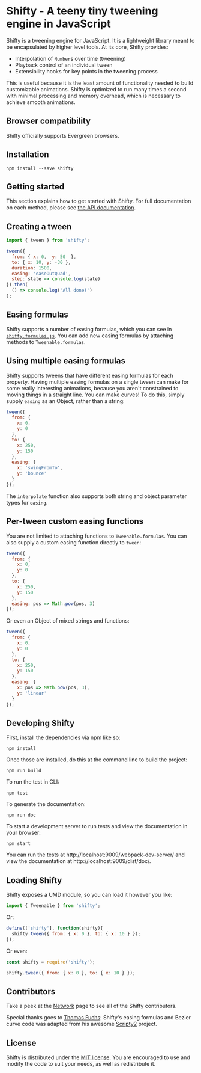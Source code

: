 # Shifty - A teeny tiny tweening engine in JavaScript

Shifty is a tweening engine for JavaScript.  It is a lightweight library meant
to be encapsulated by higher level tools.  At its core, Shifty provides:

  * Interpolation of `Number`s over time (tweening)
  * Playback control of an individual tween
  * Extensibility hooks for key points in the tweening process

This is useful because it is the least amount of functionality needed to build
customizable animations. Shifty is optimized to run many times a second with
minimal processing and memory overhead, which is necessary to achieve smooth
animations.

## Browser compatibility

Shifty officially supports Evergreen browsers.

## Installation

```
npm install --save shifty
```

## Getting started

This section explains how to get started with Shifty.  For full documentation
on each method, please see [the API
documentation](http://jeremyckahn.github.io/shifty/dist/).

## Creating a tween

```javascript
import { tween } from 'shifty';

tween({
  from: { x: 0,  y: 50  },
  to: { x: 10, y: -30 },
  duration: 1500,
  easing: 'easeOutQuad',
  step: state => console.log(state)
}).then(
  () => console.log('All done!')
);
```

## Easing formulas

Shifty supports a number of easing formulas, which you can see in
[`shifty.formulas.js`](src/shifty.formulas.js).  You can add new easing
formulas by attaching methods to `Tweenable.formulas`.

## Using multiple easing formulas

Shifty supports tweens that have different easing formulas for each property.
Having multiple easing formulas on a single tween can make for some really
interesting animations, because you aren't constrained to moving things in a
straight line.  You can make curves!  To do this, simply supply `easing` as an
Object, rather than a string:

```javascript
tween({
  from: {
    x: 0,
    y: 0
  },
  to: {
    x: 250,
    y: 150
  },
  easing: {
    x: 'swingFromTo',
    y: 'bounce'
  }
});
```

The `interpolate` function also supports both string and object parameter types
for `easing`.

## Per-tween custom easing functions

You are not limited to attaching functions to `Tweenable.formulas`.  You can
also supply a custom easing function directly to `tween`:

```javascript
tween({
  from: {
    x: 0,
    y: 0
  },
  to: {
    x: 250,
    y: 150
  },
  easing: pos => Math.pow(pos, 3)
});
```

Or even an Object of mixed strings and functions:

```javascript
tween({
  from: {
    x: 0,
    y: 0
  },
  to: {
    x: 250,
    y: 150
  },
  easing: {
    x: pos => Math.pow(pos, 3),
    y: 'linear'
  }
});
```

## Developing Shifty

First, install the dependencies via npm like so:

```
npm install
```

Once those are installed, do this at the command line to build the project:

```
npm run build
```

To run the test in CLI:

```
npm test
```

To generate the documentation:

```
npm run doc
```

To start a development server to run tests and view the documentation in your
browser:

```
npm start
```

You can run the tests at http://localhost:9009/webpack-dev-server/ and view the
documentation at http://localhost:9009/dist/doc/.

## Loading Shifty

Shifty exposes a UMD module, so you can load it however you like:

```javascript
import { Tweenable } from 'shifty';
```

Or:

```javascript
define(['shifty'], function(shifty){
  shifty.tween({ from: { x: 0 }, to: { x: 10 } });
});
```

Or even:

```javascript
const shifty = require('shifty');

shifty.tween({ from: { x: 0 }, to: { x: 10 } });
```

## Contributors

Take a peek at the [Network](https://github.com/jeremyckahn/shifty/network)
page to see all of the Shifty contributors.

Special thanks goes to [Thomas Fuchs](https://twitter.com/thomasfuchs):
Shifty's easing formulas and Bezier curve code was adapted from his awesome
[Scripty2](https://github.com/madrobby/scripty2) project.

## License

Shifty is distributed under the [MIT
license](http://opensource.org/licenses/MIT).  You are encouraged to use and
modify the code to suit your needs, as well as redistribute it.
